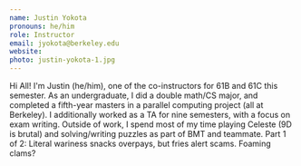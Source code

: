 ```yaml
---
name: Justin Yokota
pronouns: he/him
role: Instructor
email: jyokota@berkeley.edu
website: 
photo: justin-yokota-1.jpg
---
```


Hi All! I'm Justin (he/him), one of the co-instructors for 61B and 61C this semester. As an undergraduate, I did a double math/CS major, and completed a fifth-year masters in a parallel computing project (all at Berkeley). I additionally worked as a TA for nine semesters, with a focus on exam writing. Outside of work, I spend most of my time playing Celeste (9D is brutal) and solving/writing puzzles as part of BMT and teammate. Part 1 of 2: Literal wariness snacks overpays, but fries alert scams. Foaming clams?